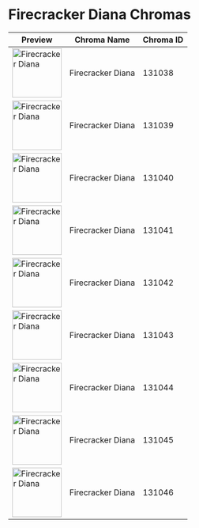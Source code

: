 # Firecracker Diana Chromas

| Preview | Chroma Name | Chroma ID |
|---|---|---|
| <img src='https://raw.communitydragon.org/latest/plugins/rcp-be-lol-game-data/global/default/v1/champion-chroma-images/131/131038.png' alt='Firecracker Diana' width='100'> | Firecracker Diana | 131038 |
| <img src='https://raw.communitydragon.org/latest/plugins/rcp-be-lol-game-data/global/default/v1/champion-chroma-images/131/131039.png' alt='Firecracker Diana' width='100'> | Firecracker Diana | 131039 |
| <img src='https://raw.communitydragon.org/latest/plugins/rcp-be-lol-game-data/global/default/v1/champion-chroma-images/131/131040.png' alt='Firecracker Diana' width='100'> | Firecracker Diana | 131040 |
| <img src='https://raw.communitydragon.org/latest/plugins/rcp-be-lol-game-data/global/default/v1/champion-chroma-images/131/131041.png' alt='Firecracker Diana' width='100'> | Firecracker Diana | 131041 |
| <img src='https://raw.communitydragon.org/latest/plugins/rcp-be-lol-game-data/global/default/v1/champion-chroma-images/131/131042.png' alt='Firecracker Diana' width='100'> | Firecracker Diana | 131042 |
| <img src='https://raw.communitydragon.org/latest/plugins/rcp-be-lol-game-data/global/default/v1/champion-chroma-images/131/131043.png' alt='Firecracker Diana' width='100'> | Firecracker Diana | 131043 |
| <img src='https://raw.communitydragon.org/latest/plugins/rcp-be-lol-game-data/global/default/v1/champion-chroma-images/131/131044.png' alt='Firecracker Diana' width='100'> | Firecracker Diana | 131044 |
| <img src='https://raw.communitydragon.org/latest/plugins/rcp-be-lol-game-data/global/default/v1/champion-chroma-images/131/131045.png' alt='Firecracker Diana' width='100'> | Firecracker Diana | 131045 |
| <img src='https://raw.communitydragon.org/latest/plugins/rcp-be-lol-game-data/global/default/v1/champion-chroma-images/131/131046.png' alt='Firecracker Diana' width='100'> | Firecracker Diana | 131046 |
